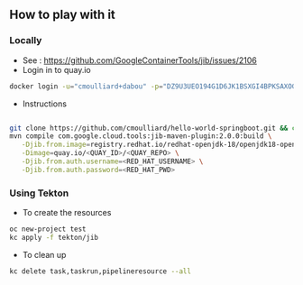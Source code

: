 ## How to play with it

### Locally

- See : https://github.com/GoogleContainerTools/jib/issues/2106
- Login in to quay.io
```bash
docker login -u="cmoulliard+dabou" -p="DZ9U3UEO194G1D6JK1BSXGI4BPKSAXOG4MSJOBS0D5PLM354ELOAEL8P49GYPO2L" quay.io
```
- Instructions
```bash

git clone https://github.com/cmoulliard/hello-world-springboot.git && cd hello-world-springboot
mvn compile com.google.cloud.tools:jib-maven-plugin:2.0.0:build \
   -Djib.from.image=registry.redhat.io/redhat-openjdk-18/openjdk18-openshift \
   -Dimage=quay.io/<QUAY_ID>/<QUAY_REPO> \
   -Djib.from.auth.username=<RED_HAT_USERNAME> \
   -Djib.from.auth.password=<RED_HAT_PWD>
```

### Using Tekton

- To create the resources
```bash
oc new-project test
kc apply -f tekton/jib
```

- To clean up
```bash
kc delete task,taskrun,pipelineresource --all
```
